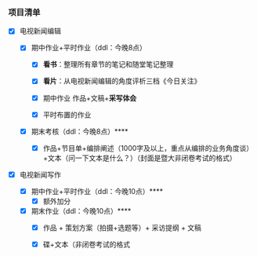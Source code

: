 ### 项目清单

- [x] 电视新闻编辑

  - [x] 期中作业+平时作业（ddl：今晚8点）

    - [x] **看书**：整理所有章节的笔记和随堂笔记整理

    - [x] **看片**：从电视新闻编辑的角度评析三档《今日关注》

    - [x] 期中作业 作品+文稿+**采写体会**
    - [x] 平时布置的作业

  - [x] 期末考核（ddl：今晚8点）****

    - [x] 作品+节目单+编排阐述（1000字及以上，重点从编排的业务角度谈）+文本（问一下文本是什么？）（封面是暨大非闭卷考试的格式）

- [x] 电视新闻写作
  - [x] 期中作业+平时作业（ddl：今晚10点）****
    - [x] 额外加分
  - [x] 期末作业（ddl：今晚10点）****
    - [x] 作品 + 策划方案（拍摄+选题等）+ 采访提纲 + 文稿
    - [x] 碟+文本（非闭卷考试的格式

